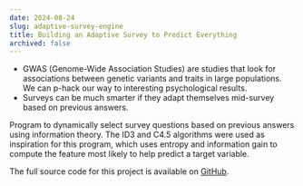 ```yaml
---
date: 2024-08-24
slug: adaptive-survey-engine
title: Building an Adaptive Survey to Predict Everything
archived: false
---
```


- GWAS (Genome-Wide Association Studies) are studies that look for associations between genetic variants and traits in large populations. We can p-hack our way to interesting psychological results.
- Surveys can be much smarter if they adapt themselves mid-survey based on previous answers.

Program to dynamically select survey questions based on previous answers using information theory. The ID3 and C4.5 algorithms were used as inspiration for this program, which uses entropy and information gain to compute the feature most likely to help predict a target variable.

The full source code for this project is available on <a href="https://github.com/gregorybchris/surv" target="_blank">GitHub</a>.
